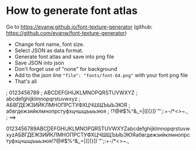 # How to generate font atlas

Go to https://evanw.github.io/font-texture-generator (github: https://github.com/evanw/font-texture-generator)
 * Change font name, font size.
 * Select JSON as data format.
 * Generate font atlas and save into png file
 * Save JSON into json
 * Don't forget use of "none" for background
 * Add to the json line `"file": "fonts/font-64.png"` with your font png file
 * That's all

; 0123456789
; ABCDEFGHIJKLMNOPQRSTUVWXYZ
; abcdefghijklmnopqrstuvwxyz
; АБВГДЕЖЗИЙКЛМНОПРСТУФХЦЧШЩЪЫЬЭЮЯ
; абвгдежзийклмнопрстуфхцчшщъыьэюя
; !?@#$%^&_=\|([{}])`"';:+-/*<>~.,
; ==>

0123456789ABCDEFGHIJKLMNOPQRSTUVWXYZabcdefghijklmnopqrstuvwxyzАБВГДЕЖЗИЙКЛМНОПРСТУФХЦЧШЩЪЫЬЭЮЯабвгдежзийклмнопрстуфхцчшщъыьэюя!?@#$%^&_=\|([{}])`"';:+-/*<>~.,